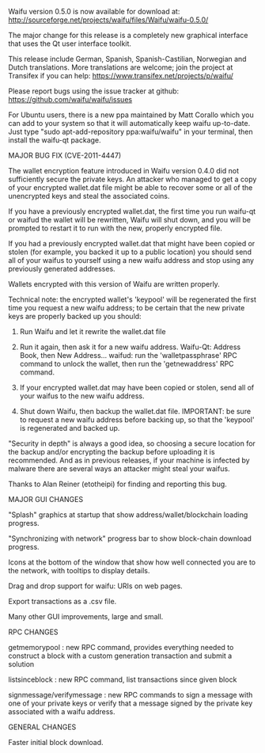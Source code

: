 Waifu version 0.5.0 is now available for download at:
http://sourceforge.net/projects/waifu/files/Waifu/waifu-0.5.0/

The major change for this release is a completely new graphical interface that uses the Qt user interface toolkit.

This release include German, Spanish, Spanish-Castilian, Norwegian and Dutch translations. More translations are welcome; join the project at Transifex if you can help:
https://www.transifex.net/projects/p/waifu/

Please report bugs using the issue tracker at github:
https://github.com/waifu/waifu/issues

For Ubuntu users, there is a new ppa maintained by Matt Corallo which you can add to your system so that it will automatically keep waifu up-to-date.  Just type "sudo apt-add-repository ppa:waifu/waifu" in your terminal, then install the waifu-qt package.

MAJOR BUG FIX  (CVE-2011-4447)

The wallet encryption feature introduced in Waifu version 0.4.0 did not sufficiently secure the private keys. An attacker who
managed to get a copy of your encrypted wallet.dat file might be able to recover some or all of the unencrypted keys and steal the
associated coins.

If you have a previously encrypted wallet.dat, the first time you run waifu-qt or waifud the wallet will be rewritten, Waifu will
shut down, and you will be prompted to restart it to run with the new, properly encrypted file.

If you had a previously encrypted wallet.dat that might have been copied or stolen (for example, you backed it up to a public
location) you should send all of your waifus to yourself using a new waifu address and stop using any previously generated addresses.

Wallets encrypted with this version of Waifu are written properly.

Technical note: the encrypted wallet's 'keypool' will be regenerated the first time you request a new waifu address; to be certain that the
new private keys are properly backed up you should:

1. Run Waifu and let it rewrite the wallet.dat file

2. Run it again, then ask it for a new waifu address.
Waifu-Qt: Address Book, then New Address...
waifud: run the 'walletpassphrase' RPC command to unlock the wallet,  then run the 'getnewaddress' RPC command.

3. If your encrypted wallet.dat may have been copied or stolen, send  all of your waifus to the new waifu address.

4. Shut down Waifu, then backup the wallet.dat file.
IMPORTANT: be sure to request a new waifu address before backing up, so that the 'keypool' is regenerated and backed up.

"Security in depth" is always a good idea, so choosing a secure location for the backup and/or encrypting the backup before uploading it is recommended. And as in previous releases, if your machine is infected by malware there are several ways an attacker might steal your waifus.

Thanks to Alan Reiner (etotheipi) for finding and reporting this bug.

MAJOR GUI CHANGES

"Splash" graphics at startup that show address/wallet/blockchain loading progress.

"Synchronizing with network" progress bar to show block-chain download progress.

Icons at the bottom of the window that show how well connected you are to the network, with tooltips to display details.

Drag and drop support for waifu: URIs on web pages.

Export transactions as a .csv file.

Many other GUI improvements, large and small.

RPC CHANGES

getmemorypool : new RPC command, provides everything needed to construct a block with a custom generation transaction and submit a solution

listsinceblock : new RPC command, list transactions since given block

signmessage/verifymessage : new RPC commands to sign a message with one of your private keys or verify that a message signed by the private key associated with a waifu address.

GENERAL CHANGES

Faster initial block download.

